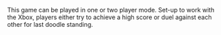 This game can be played in one or two player mode. Set-up to work with the Xbox, players either try to achieve a high score or duel against each other for last doodle standing.